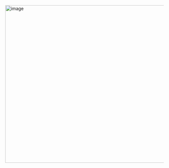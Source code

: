 <img width="1024" height="500" alt="image" src="https://github.com/user-attachments/assets/54a0dde3-f143-4f73-8648-3eea6aac8146" />
